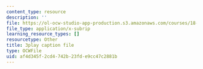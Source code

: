 ```yaml
---
content_type: resource
description: ''
file: https://ol-ocw-studio-app-production.s3.amazonaws.com/courses/18-01sc-single-variable-calculus-fall-2010/af4d345f2cd4742b23fde9cc47c2881b_wOHrNt9ScYs.srt
file_type: application/x-subrip
learning_resource_types: []
resourcetype: Other
title: 3play caption file
type: OCWFile
uid: af4d345f-2cd4-742b-23fd-e9cc47c2881b
---
```

